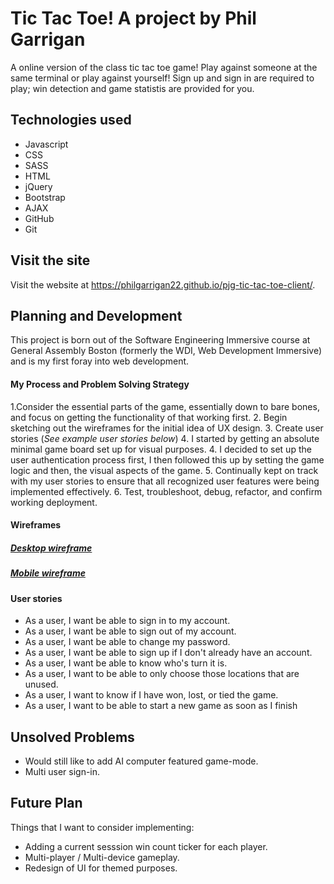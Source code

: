 # Tic Tac Toe! A project by Phil Garrigan

A online version of the class tic tac toe game! Play against someone at the same terminal or play against yourself! Sign up and sign in are required to play; win detection and game statistis are provided for you.

## Technologies used

+ Javascript
+ CSS 
+ SASS
+ HTML
+ jQuery
+ Bootstrap
+ AJAX
+ GitHub
+ Git

## Visit the site

Visit the website at https://philgarrigan22.github.io/pjg-tic-tac-toe-client/.

## Planning and Development

This project is born out of the Software Engineering Immersive course at General Assembly Boston (formerly the WDI, Web Development Immersive) and is my first foray into web development.

#### My Process and Problem Solving Strategy
1.Consider the essential parts of the game, essentially down to bare bones, and focus on getting the functionality of that working first. 
2. Begin sketching out the wireframes for the initial idea of UX design.
3. Create user stories (*See example user stories below*)
4. I started by getting an absolute minimal game board set up for visual purposes.
4. I decided to set up the user authentication process first, I then followed this up by setting the game logic and then, the visual aspects of the game.
5. Continually kept on track with my user stories to ensure that all recognized user features were being implemented effectively.
6. Test, troubleshoot, debug, refactor, and confirm working deployment.

#### Wireframes
##### [Desktop wireframe](https://i.imgur.com/TMR2J4S.jpg "Tic Tac Toe - Desktop wireframe")
##### [Mobile wireframe](https://i.imgur.com/Gnb1nIo.jpg "Tic Tac Toe - mobile wireframe")

#### User stories
+ As a user, I want be able to sign in to my account.
+ As a user, I want be able to sign out of my account.
+ As a user, I want be able to change my password.
+ As a user, I want be able to sign up if I don't already have an account.
+ As a user, I want be able to know who's turn it is.
+ As a user, I want to be able to only choose those locations that are unused.
+ As a user, I want to know if I have won, lost, or tied the game.
+ As a user, I want to be able to start a new game as soon as I finish

## Unsolved Problems

+ Would still like to add AI computer featured game-mode.
+ Multi user sign-in.

## Future Plan

Things that I want to consider implementing:
+ Adding a current sesssion win count ticker for each player.
+ Multi-player / Multi-device gameplay.
+ Redesign of UI for themed purposes.

